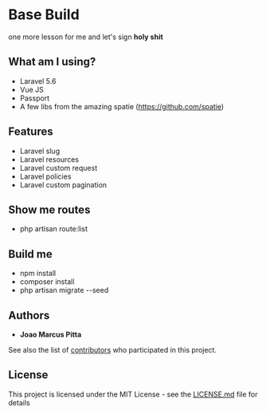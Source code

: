 # Base Build
 one more lesson for me and let's sign **holy shit**

## What am I using?

* Laravel 5.6
* Vue JS
* Passport
* A few libs from the amazing spatie (https://github.com/spatie)

## Features

* Laravel slug
* Laravel resources
* Laravel custom request
* Laravel policies
* Laravel custom pagination

## Show me routes
* php artisan route:list

## Build me

*  npm install
*  composer install
*  php artisan migrate --seed

## Authors

* **Joao Marcus Pitta**

See also the list of [contributors](https://github.com/your/project/contributors) who participated in this project.

## License

This project is licensed under the MIT License - see the [LICENSE.md](LICENSE.md) file for details
